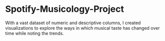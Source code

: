 # Spotify-Musicology-Project
With a vast dataset of numeric and descriptive columns, I created visualizations to explore the ways in which musical taste has changed over time while noting the trends.
